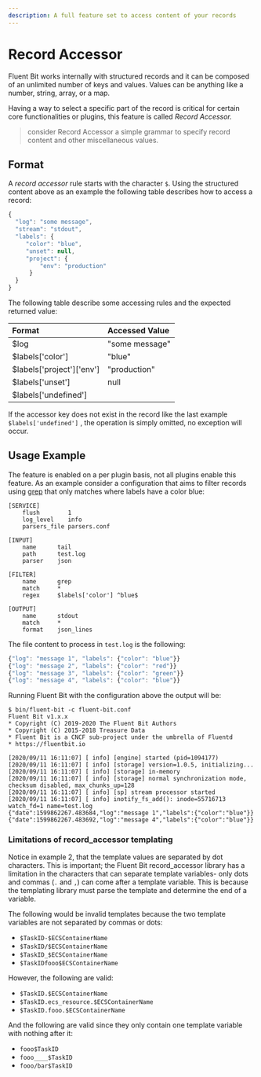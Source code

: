 ```yaml
---
description: A full feature set to access content of your records
---
```


# Record Accessor

Fluent Bit works internally with structured records and it can be composed of an unlimited number of keys and values. Values can be anything like a number, string, array, or a map.

Having a way to select a specific part of the record is critical for certain core functionalities or plugins, this feature is called _Record Accessor._

> consider Record Accessor a simple grammar to specify record content and other miscellaneous values.

## Format

A _record accessor_ rule starts with the character `$`. Using the structured content above as an example the following table describes how to access a record:

```javascript
{
  "log": "some message",
  "stream": "stdout",
  "labels": {
     "color": "blue", 
     "unset": null,
     "project": {
         "env": "production"
      }
  }
}
```

The following table describe some accessing rules and the expected returned value:

| Format | Accessed Value |
| :--- | :--- |
| $log | "some message" |
| $labels\['color'\] | "blue" |
| $labels\['project'\]\['env'\] | "production" |
| $labels\['unset'\] | null |
| $labels\['undefined'\] |  |

If the accessor key does not exist in the record like the last example `$labels['undefined']` , the operation is simply omitted, no exception will occur.

## Usage Example

The feature is enabled on a per plugin basis, not all plugins enable this feature. As an example consider a configuration that aims to filter records using [grep](../../../pipeline/filters/grep.md) that only matches where labels have a color blue:

```text
[SERVICE]
    flush        1
    log_level    info
    parsers_file parsers.conf

[INPUT]
    name      tail
    path      test.log
    parser    json

[FILTER]
    name      grep
    match     *
    regex     $labels['color'] ^blue$

[OUTPUT]
    name      stdout
    match     *
    format    json_lines
```

The file content to process in `test.log` is the following:

```javascript
{"log": "message 1", "labels": {"color": "blue"}}
{"log": "message 2", "labels": {"color": "red"}}
{"log": "message 3", "labels": {"color": "green"}}
{"log": "message 4", "labels": {"color": "blue"}}
```

Running Fluent Bit with the configuration above the output will be:

```text
$ bin/fluent-bit -c fluent-bit.conf 
Fluent Bit v1.x.x
* Copyright (C) 2019-2020 The Fluent Bit Authors
* Copyright (C) 2015-2018 Treasure Data
* Fluent Bit is a CNCF sub-project under the umbrella of Fluentd
* https://fluentbit.io

[2020/09/11 16:11:07] [ info] [engine] started (pid=1094177)
[2020/09/11 16:11:07] [ info] [storage] version=1.0.5, initializing...
[2020/09/11 16:11:07] [ info] [storage] in-memory
[2020/09/11 16:11:07] [ info] [storage] normal synchronization mode, checksum disabled, max_chunks_up=128
[2020/09/11 16:11:07] [ info] [sp] stream processor started
[2020/09/11 16:11:07] [ info] inotify_fs_add(): inode=55716713 watch_fd=1 name=test.log
{"date":1599862267.483684,"log":"message 1","labels":{"color":"blue"}}
{"date":1599862267.483692,"log":"message 4","labels":{"color":"blue"}}
```

### Limitations of record_accessor templating

Notice in example 2, that the template values are separated by dot characters. This is important; the Fluent Bit record_accessor library has a limitation in the characters that can separate template variables- only dots and commas (`.` and `,`) can come after a template variable. This is because the templating library must parse the template and determine the end of a variable.

The following would be invalid templates because the two template variables are not separated by commas or dots:

- `$TaskID-$ECSContainerName`
- `$TaskID/$ECSContainerName`
- `$TaskID_$ECSContainerName`
- `$TaskIDfooo$ECSContainerName`

However, the following are valid:
- `$TaskID.$ECSContainerName`
- `$TaskID.ecs_resource.$ECSContainerName`
- `$TaskID.fooo.$ECSContainerName`

And the following are valid since they only contain one template variable with nothing after it:
- `fooo$TaskID`
- `fooo____$TaskID`
- `fooo/bar$TaskID`
